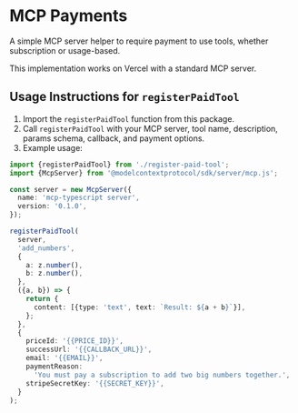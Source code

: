 # MCP Payments

A simple MCP server helper to require payment to use tools, whether subscription or usage-based.

This implementation works on Vercel with a standard MCP server.

## Usage Instructions for `registerPaidTool`

1. Import the `registerPaidTool` function from this package.
2. Call `registerPaidTool` with your MCP server, tool name, description, params schema, callback, and payment options.
3. Example usage:

```ts
import {registerPaidTool} from './register-paid-tool';
import {McpServer} from '@modelcontextprotocol/sdk/server/mcp.js';

const server = new McpServer({
  name: 'mcp-typescript server',
  version: '0.1.0',
});

registerPaidTool(
  server,
  'add_numbers',
  {
    a: z.number(),
    b: z.number(),
  },
  ({a, b}) => {
    return {
      content: [{type: 'text', text: `Result: ${a + b}`}],
    };
  },
  {
    priceId: '{{PRICE_ID}}',
    successUrl: '{{CALLBACK_URL}}',
    email: '{{EMAIL}}',
    paymentReason:
      'You must pay a subscription to add two big numbers together.',
    stripeSecretKey: '{{SECRET_KEY}}',
  }
);
```
